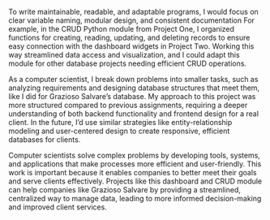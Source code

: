 To write maintainable, readable, and adaptable programs, I would focus on clear variable naming, modular design, and consistent documentation For example, in the CRUD Python module from Project One, I organized functions for creating, reading, updating, and deleting records to ensure easy connection with the dashboard widgets in Project Two. Working this way streamlined data access and visualization, and I could adapt this module for other database projects needing efficient CRUD operations.


As a computer scientist, I break down problems into smaller tasks, such as analyzing requirements and designing database structures that meet them, like I did for Grazioso Salvare’s database. My approach to this project was more structured compared to previous assignments, requiring a deeper understanding of both backend functionality and frontend design for a real client. In the future, I’d use similar strategies like entity-relationship modeling and user-centered design to create responsive, efficient databases for clients.


Computer scientists solve complex problems by developing tools, systems, and applications that make processes more efficient and user-friendly. This work is important because it enables companies to better meet their goals and serve clients effectively. Projects like this dashboard and CRUD module can help companies like Grazioso Salvare by providing a streamlined, centralized way to manage data, leading to more informed decision-making and improved client services.
